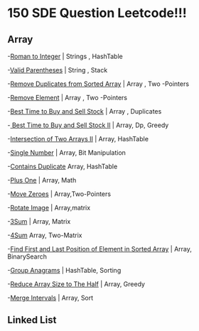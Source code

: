 # 150 SDE Question Leetcode!!! 

## Array

-[Roman to Integer](https://leetcode.com/problems/roman-to-integer/) | Strings , HashTable

-[Valid Parentheses](https://leetcode.com/problems/valid-parentheses/) | String , Stack

-[Remove Duplicates from Sorted Array](https://leetcode.com/problems/remove-duplicates-from-sorted-array/) | Array , Two -Pointers 

-[Remove Element](https://leetcode.com/problems/remove-element/) | Array , Two -Pointers 

-[Best Time to Buy and Sell Stock](https://leetcode.com/problems/best-time-to-buy-and-sell-stock/) | Array , Duplicates

-[ Best Time to Buy and Sell Stock II](https://leetcode.com/problems/best-time-to-buy-and-sell-stock-ii/) | Array, Dp, Greedy

-[Intersection of Two Arrays II](https://leetcode.com/problems/intersection-of-two-arrays-ii/) | Array, HashTable 

-[Single Number](https://leetcode.com/problems/single-number/) | Array, Bit Manipulation

-[Contains Duplicate](https://leetcode.com/problems/contains-duplicate/) Array, HashTable

-[Plus One](https://leetcode.com/problems/plus-one/) | Array, Math

-[Move Zeroes](https://leetcode.com/problems/move-zeroes/) | Array,Two-Pointers

-[Rotate Image](https://leetcode.com/problems/rotate-image/) | Array,matrix

-[3Sum](https://leetcode.com/problems/3sum/) | Array, Matrix

-[4Sum](https://leetcode.com/problems/4sum/) Array, Two-Matrix

-[Find First and Last Position of Element in Sorted Array](https://leetcode.com/problems/find-first-and-last-position-of-element-in-sorted-array/) | Array, BinarySearch

-[Group Anagrams](https://leetcode.com/problems/group-anagrams/) | HashTable, Sorting

-[Reduce Array Size to The Half](https://leetcode.com/problems/reduce-array-size-to-the-half/) | Array, Greedy

-[Merge Intervals](https://leetcode.com/problems/merge-intervals/) | Array, Sort

## Linked List
